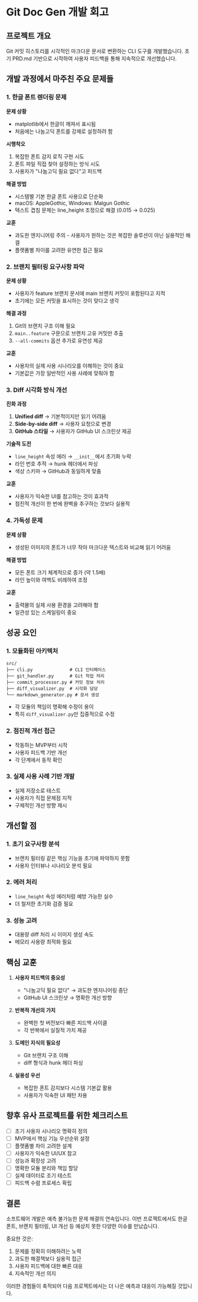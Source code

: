# Git Doc Gen 개발 회고

## 프로젝트 개요
Git 커밋 히스토리를 시각적인 마크다운 문서로 변환하는 CLI 도구를 개발했습니다. 초기 PRD.md 기반으로 시작하여 사용자 피드백을 통해 지속적으로 개선했습니다.

## 개발 과정에서 마주친 주요 문제들

### 1. 한글 폰트 렌더링 문제
**문제 상황**
- matplotlib에서 한글이 깨져서 표시됨
- 처음에는 나눔고딕 폰트를 강제로 설정하려 함

**시행착오**
1. 복잡한 폰트 감지 로직 구현 시도
2. 폰트 파일 직접 찾아 설정하는 방식 시도
3. 사용자가 "나눔고딕 필요 없다"고 피드백

**해결 방법**
- 시스템별 기본 한글 폰트 사용으로 단순화
- macOS: AppleGothic, Windows: Malgun Gothic
- 텍스트 겹침 문제는 line_height 조정으로 해결 (0.015 → 0.025)

**교훈**
- 과도한 엔지니어링 주의 - 사용자가 원하는 것은 복잡한 솔루션이 아닌 실용적인 해결
- 플랫폼별 차이를 고려한 유연한 접근 필요

### 2. 브랜치 필터링 요구사항 파악
**문제 상황**
- 사용자가 feature 브랜치 문서에 main 브랜치 커밋이 포함된다고 지적
- 초기에는 모든 커밋을 표시하는 것이 맞다고 생각

**해결 과정**
1. Git의 브랜치 구조 이해 필요
2. `main..feature` 구문으로 브랜치 고유 커밋만 추출
3. `--all-commits` 옵션 추가로 유연성 제공

**교훈**
- 사용자의 실제 사용 시나리오를 이해하는 것이 중요
- 기본값은 가장 일반적인 사용 사례에 맞춰야 함

### 3. Diff 시각화 방식 개선
**진화 과정**
1. **Unified diff** → 기본적이지만 읽기 어려움
2. **Side-by-side diff** → 사용자 요청으로 변경
3. **GitHub 스타일** → 사용자가 GitHub UI 스크린샷 제공

**기술적 도전**
- `line_height` 속성 에러 → `__init__`에서 초기화 누락
- 라인 번호 추적 → hunk 헤더에서 파싱
- 색상 스키마 → GitHub과 동일하게 맞춤

**교훈**
- 사용자가 익숙한 UI를 참고하는 것이 효과적
- 점진적 개선이 한 번에 완벽을 추구하는 것보다 실용적

### 4. 가독성 문제
**문제 상황**
- 생성된 이미지의 폰트가 너무 작아 마크다운 텍스트와 비교해 읽기 어려움

**해결 방법**
- 모든 폰트 크기 체계적으로 증가 (약 1.5배)
- 라인 높이와 여백도 비례하여 조정

**교훈**
- 출력물의 실제 사용 환경을 고려해야 함
- 일관성 있는 스케일링이 중요

## 성공 요인

### 1. 모듈화된 아키텍처
```
src/
├── cli.py              # CLI 인터페이스
├── git_handler.py      # Git 작업 처리
├── commit_processor.py # 커밋 정보 처리
├── diff_visualizer.py  # 시각화 담당
└── markdown_generator.py # 문서 생성
```
- 각 모듈의 책임이 명확해 수정이 용이
- 특히 `diff_visualizer.py`만 집중적으로 수정

### 2. 점진적 개선 접근
- 작동하는 MVP부터 시작
- 사용자 피드백 기반 개선
- 각 단계에서 동작 확인

### 3. 실제 사용 사례 기반 개발
- 실제 저장소로 테스트
- 사용자가 직접 문제점 지적
- 구체적인 개선 방향 제시

## 개선할 점

### 1. 초기 요구사항 분석
- 브랜치 필터링 같은 핵심 기능을 초기에 파악하지 못함
- 사용자 인터뷰나 시나리오 분석 필요

### 2. 에러 처리
- `line_height` 속성 에러처럼 예방 가능한 실수
- 더 철저한 초기화 검증 필요

### 3. 성능 고려
- 대용량 diff 처리 시 이미지 생성 속도
- 메모리 사용량 최적화 필요

## 핵심 교훈

1. **사용자 피드백의 중요성**
   - "나눔고딕 필요 없다" → 과도한 엔지니어링 중단
   - GitHub UI 스크린샷 → 명확한 개선 방향

2. **반복적 개선의 가치**
   - 완벽한 첫 버전보다 빠른 피드백 사이클
   - 각 반복에서 실질적 가치 제공

3. **도메인 지식의 필요성**
   - Git 브랜치 구조 이해
   - diff 형식과 hunk 헤더 파싱

4. **실용성 우선**
   - 복잡한 폰트 감지보다 시스템 기본값 활용
   - 사용자가 익숙한 UI 패턴 차용

## 향후 유사 프로젝트를 위한 체크리스트

- [ ] 초기 사용자 시나리오 명확히 정의
- [ ] MVP에서 핵심 기능 우선순위 설정
- [ ] 플랫폼별 차이 고려한 설계
- [ ] 사용자가 익숙한 UI/UX 참고
- [ ] 성능과 확장성 고려
- [ ] 명확한 모듈 분리와 책임 할당
- [ ] 실제 데이터로 조기 테스트
- [ ] 피드백 수렴 프로세스 확립

## 결론

소프트웨어 개발은 예측 불가능한 문제 해결의 연속입니다. 이번 프로젝트에서도 한글 폰트, 브랜치 필터링, UI 개선 등 예상치 못한 다양한 이슈를 만났습니다. 

중요한 것은:
1. 문제를 정확히 이해하려는 노력
2. 과도한 해결책보다 실용적 접근
3. 사용자 피드백에 대한 빠른 대응
4. 지속적인 개선 의지

이러한 경험들이 축적되어 다음 프로젝트에서는 더 나은 예측과 대응이 가능해질 것입니다.